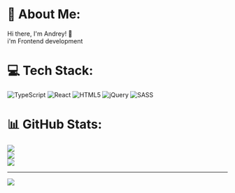 # 💫 About Me:
Hi there, I'm Andrey! 👋<br>i'm Frontend development


# 💻 Tech Stack:
![TypeScript](https://img.shields.io/badge/typescript-%23007ACC.svg?style=for-the-badge&logo=typescript&logoColor=white) ![React](https://img.shields.io/badge/react-%2320232a.svg?style=for-the-badge&logo=react&logoColor=%2361DAFB) ![HTML5](https://img.shields.io/badge/html5-%23E34F26.svg?style=for-the-badge&logo=html5&logoColor=white) ![jQuery](https://img.shields.io/badge/jquery-%230769AD.svg?style=for-the-badge&logo=jquery&logoColor=white) ![SASS](https://img.shields.io/badge/SASS-hotpink.svg?style=for-the-badge&logo=SASS&logoColor=white)
# 📊 GitHub Stats:
![](https://github-readme-stats.vercel.app/api?username=Raznex&theme=cobalt&hide_border=false&include_all_commits=true&count_private=true)<br/>
![](https://github-readme-streak-stats.herokuapp.com/?user=Raznex&theme=cobalt&hide_border=false)<br/>
![](https://github-readme-stats.vercel.app/api/top-langs/?username=Raznex&theme=cobalt&hide_border=false&include_all_commits=true&count_private=true&layout=compact)

---
[![](https://visitcount.itsvg.in/api?id=Raznex&icon=6&color=1)](https://visitcount.itsvg.in)

<!-- Proudly created with GPRM ( https://gprm.itsvg.in ) -->
